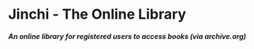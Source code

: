 # Jinchi - The Online Library

##### An online library for registered users to access books (via archive.org)
